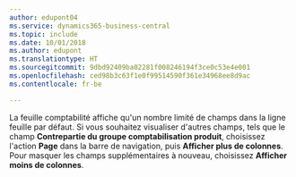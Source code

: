 ```yaml
---
author: edupont04
ms.service: dynamics365-business-central
ms.topic: include
ms.date: 10/01/2018
ms.author: edupont
ms.translationtype: HT
ms.sourcegitcommit: 9dbd92409ba02281f008246194f3ce0c53e4e001
ms.openlocfilehash: ced98b3c63f1e0f99514590f361e34968ee8d9ac
ms.contentlocale: fr-be

---
```

La feuille comptabilité affiche qu'un nombre limité de champs dans la ligne feuille par défaut. Si vous souhaitez visualiser d'autres champs, tels que le champ **Contrepartie du groupe comptabilisation produit**, choisissez l'action **Page** dans la barre de navigation, puis **Afficher plus de colonnes**. Pour masquer les champs supplémentaires à nouveau, choisissez **Afficher moins de colonnes**.  

